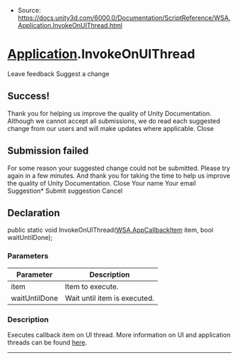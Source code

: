 * Source: https://docs.unity3d.com/6000.0/Documentation/ScriptReference/WSA.Application.InvokeOnUIThread.html

#  [Application](https://docs.unity3d.com/6000.0/Documentation/ScriptReference/WSA.Application.html).InvokeOnUIThread
Leave feedback
Suggest a change
## Success!
Thank you for helping us improve the quality of Unity Documentation. Although we cannot accept all submissions, we do read each suggested change from our users and will make updates where applicable.
Close
## Submission failed
For some reason your suggested change could not be submitted. Please <a>try again</a> in a few minutes. And thank you for taking the time to help us improve the quality of Unity Documentation.
Close
Your name Your email Suggestion* Submit suggestion
Cancel
## Declaration
public static void InvokeOnUIThread([WSA.AppCallbackItem](https://docs.unity3d.com/6000.0/Documentation/ScriptReference/WSA.AppCallbackItem.html) item, bool waitUntilDone); 
### Parameters
Parameter | Description  
---|---  
item | Item to execute.  
waitUntilDone | Wait until item is executed.  
### Description
Executes callback item on UI thread.
More information on UI and application threads can be found [here](https://docs.unity3d.com/6000.0/Documentation/Manual/windowsstore-appcallbacks.html).
* * *
